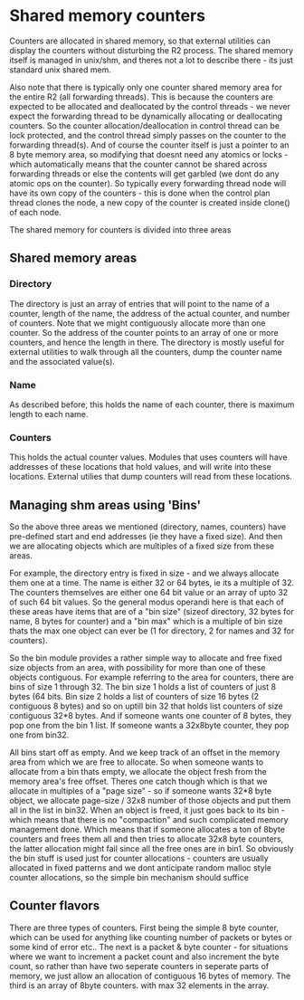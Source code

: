 # Shared memory counters

Counters are allocated in shared memory, so that external utilities can display the counters without disturbing the R2 process. The shared memory itself is managed in unix/shm, and theres not a lot to describe there - its just standard unix shared mem. 

Also note that there is typically only one counter shared memory area for the entire R2 (all forwarding threads). This is because the counters are expected to be allocated and deallocated by the control threads - we never expect the forwarding thread to be dynamically allocating or deallocating counters. So the counter allocation/deallocation in control thread can be lock protected, and the control thread simply passes on the counter to the forwarding thread(s). And of course the counter itself is just a pointer to an 8 byte memory area, so modifying that doesnt need any atomics or locks - which automatically means that the counter cannot be shared across forwarding threads or else the contents will get garbled (we dont do any atomic ops on the counter). So typically every forwarding thread node will have its own copy of the counters - this is done when the control plan thread clones the node, a new copy of the counter is created inside clone() of each node.

The shared memory for counters is divided into three areas

## Shared memory areas

### Directory

The directory is just an array of entries that will point to the name of a counter, length of the name, the address of the actual counter, and number of counters. Note that we might contiguously  allocate more than one counter. So the address of the counter points to an array of one or more counters, and hence the length in there. The directory is mostly useful for external utilities to walk through all the counters, dump the counter name and the associated value(s).

### Name

As described before, this holds the name of each counter, there is maximum length to each name.

### Counters

This holds the actual counter values. Modules that uses counters will have addresses of these locations that hold values, and will write into these locations. External utilies that dump counters will read from these locations.

## Managing shm areas using 'Bins'

So the above three areas we mentioned (directory, names, counters) have pre-defined start and end addresses (ie they have a fixed size). And then we are allocating objects which are multiples of a fixed size from these areas.

For example, the directory entry is fixed in size - and we always allocate them one at a time. The name is either 32 or 64 bytes, ie its a multiple of 32. The counters themselves are either one 64 bit value or an array of upto 32 of such 64 bit values. So the general modus operandi here is that each of these areas have items that are of a "bin size" (sizeof directory, 32 bytes for name, 8 bytes for counter) and a "bin max" which is a multiple of bin size thats the max one object can ever be (1 for directory, 2 for names and 32 for counters).

So the bin module provides a rather simple way to allocate and free fixed size objects from an area, with possibility for more than one of these objects contiguous. For example referring to the area for counters, there are bins of size 1 through 32. The bin size 1 holds a  list of counters of just 8 bytes (64 bits. Bin size 2 holds a list of counters of size 16 bytes (2 contiguous 8 bytes) and so on uptill bin 32 that holds list counters of size contiguous 32*8 bytes. And if someone wants one counter of 8 bytes, they pop one from the bin 1 list. If someone wants a 32x8byte counter, they pop one from bin32. 

All bins start off as empty. And we keep track of an offset in the memory area from which we are free to allocate. So when someone wants to allocate from a bin thats empty, we allocate the object fresh from the memory area's free offset. Theres one catch though which is that we allocate in multiples of a "page size" - so if someone wants 32*8 byte object, we allocate page-size / 32x8 number of those objects and put them all in the list in bin32. When an object is freed, it just goes back to its bin - which means that there is no "compaction" and such complicated memory management done. Which means that if someone allocates a ton of 8byte counters and frees them all and then tries to allocate 32x8 byte counters, the latter allocation might fail since all the free ones are in bin1. So obviously the bin stuff is used just for counter allocations - counters are usually allocated in fixed patterns and we dont anticipate random malloc style counter allocations, so the simple bin mechanism should suffice

## Counter flavors

There are three types of counters. First being the simple 8 byte counter, which can be used for anything like counting number of packets or bytes or some kind of error etc.. The next is a packet & byte counter - for situations where we want to increment a packet count and also increment the byte count, so rather than have two seperate counters in seperate parts of memory, we just allow an allocation of contiguous 16 bytes of memory. The third is an array of 8byte counters. with max 32 elements in the array.

